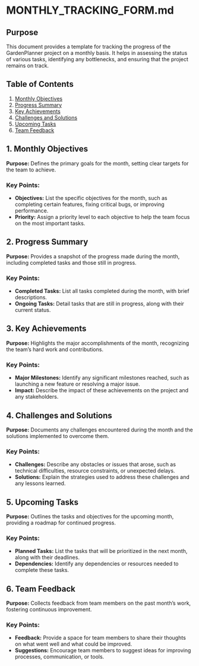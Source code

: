# MONTHLY_TRACKING_FORM.md

## Purpose
This document provides a template for tracking the progress of the GardenPlanner project on a monthly basis. It helps in assessing the status of various tasks, identifying any bottlenecks, and ensuring that the project remains on track.

## Table of Contents
1. [Monthly Objectives](#1-monthly-objectives)
2. [Progress Summary](#2-progress-summary)
3. [Key Achievements](#3-key-achievements)
4. [Challenges and Solutions](#4-challenges-and-solutions)
5. [Upcoming Tasks](#5-upcoming-tasks)
6. [Team Feedback](#6-team-feedback)

## 1. Monthly Objectives
**Purpose:** Defines the primary goals for the month, setting clear targets for the team to achieve.

### Key Points:
- **Objectives:** List the specific objectives for the month, such as completing certain features, fixing critical bugs, or improving performance.
- **Priority:** Assign a priority level to each objective to help the team focus on the most important tasks.

## 2. Progress Summary
**Purpose:** Provides a snapshot of the progress made during the month, including completed tasks and those still in progress.

### Key Points:
- **Completed Tasks:** List all tasks completed during the month, with brief descriptions.
- **Ongoing Tasks:** Detail tasks that are still in progress, along with their current status.

## 3. Key Achievements
**Purpose:** Highlights the major accomplishments of the month, recognizing the team’s hard work and contributions.

### Key Points:
- **Major Milestones:** Identify any significant milestones reached, such as launching a new feature or resolving a major issue.
- **Impact:** Describe the impact of these achievements on the project and any stakeholders.

## 4. Challenges and Solutions
**Purpose:** Documents any challenges encountered during the month and the solutions implemented to overcome them.

### Key Points:
- **Challenges:** Describe any obstacles or issues that arose, such as technical difficulties, resource constraints, or unexpected delays.
- **Solutions:** Explain the strategies used to address these challenges and any lessons learned.

## 5. Upcoming Tasks
**Purpose:** Outlines the tasks and objectives for the upcoming month, providing a roadmap for continued progress.

### Key Points:
- **Planned Tasks:** List the tasks that will be prioritized in the next month, along with their deadlines.
- **Dependencies:** Identify any dependencies or resources needed to complete these tasks.

## 6. Team Feedback
**Purpose:** Collects feedback from team members on the past month’s work, fostering continuous improvement.

### Key Points:
- **Feedback:** Provide a space for team members to share their thoughts on what went well and what could be improved.
- **Suggestions:** Encourage team members to suggest ideas for improving processes, communication, or tools.
